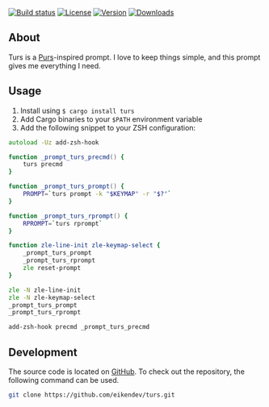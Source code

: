 [![Build status](https://img.shields.io/travis/eikendev/turs/master)](https://travis-ci.org/github/eikendev/turs/builds/)
[![License](https://img.shields.io/crates/l/turs)](https://crates.io/crates/turs)
[![Version](https://img.shields.io/crates/v/turs)](https://crates.io/crates/turs)
[![Downloads](https://img.shields.io/crates/d/turs)](https://crates.io/crates/turs)

## About

Turs is a [Purs](https://github.com/xcambar/purs)-inspired prompt.
I love to keep things simple, and this prompt gives me everything I need.

## Usage

1. Install using `$ cargo install turs`
1. Add Cargo binaries to your `$PATH` environment variable
1. Add the following snippet to your ZSH configuration:

```zsh
autoload -Uz add-zsh-hook

function _prompt_turs_precmd() {
	turs precmd
}

function _prompt_turs_prompt() {
	PROMPT=`turs prompt -k "$KEYMAP" -r "$?"`
}

function _prompt_turs_rprompt() {
	RPROMPT=`turs rprompt`
}

function zle-line-init zle-keymap-select {
	_prompt_turs_prompt
	_prompt_turs_rprompt
	zle reset-prompt
}

zle -N zle-line-init
zle -N zle-keymap-select
_prompt_turs_prompt
_prompt_turs_rprompt

add-zsh-hook precmd _prompt_turs_precmd
```

## Development

The source code is located on [GitHub](https://github.com/eikendev/turs).
To check out the repository, the following command can be used.
```bash
git clone https://github.com/eikendev/turs.git
```
